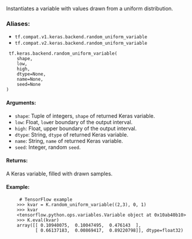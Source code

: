 Instantiates a variable with values drawn from a uniform distribution.
### Aliases:
- `tf.compat.v1.keras.backend.random_uniform_variable`
- `tf.compat.v2.keras.backend.random_uniform_variable`

```
 tf.keras.backend.random_uniform_variable(
    shape,
    low,
    high,
    dtype=None,
    name=None,
    seed=None
)
```
#### Arguments:
- `shape`: Tuple of integers, `shape` of returned Keras variable.
- `low`: Float, `low`er boundary of the output interval.
- `high`: Float, upper boundary of the output interval.
- `dtype`: String, `dtype` of returned Keras variable.
- `name`: String, `name` of returned Keras variable.
- `seed`: Integer, random `seed`.
#### Returns:
A Keras variable, filled with drawn samples.
#### Example:

```
     # TensorFlow example
    >>> kvar = K.random_uniform_variable((2,3), 0, 1)
    >>> kvar
    <tensorflow.python.ops.variables.Variable object at 0x10ab40b10>
    >>> K.eval(kvar)
    array([[ 0.10940075,  0.10047495,  0.476143  ],
           [ 0.66137183,  0.00869417,  0.89220798]], dtype=float32)
```

